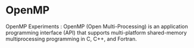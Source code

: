 # OpenMP
OpenMP Experiments : OpenMP (Open Multi-Processing) is an application programming interface (API) that supports multi-platform shared-memory multiprocessing programming in C, C++, and Fortran.
